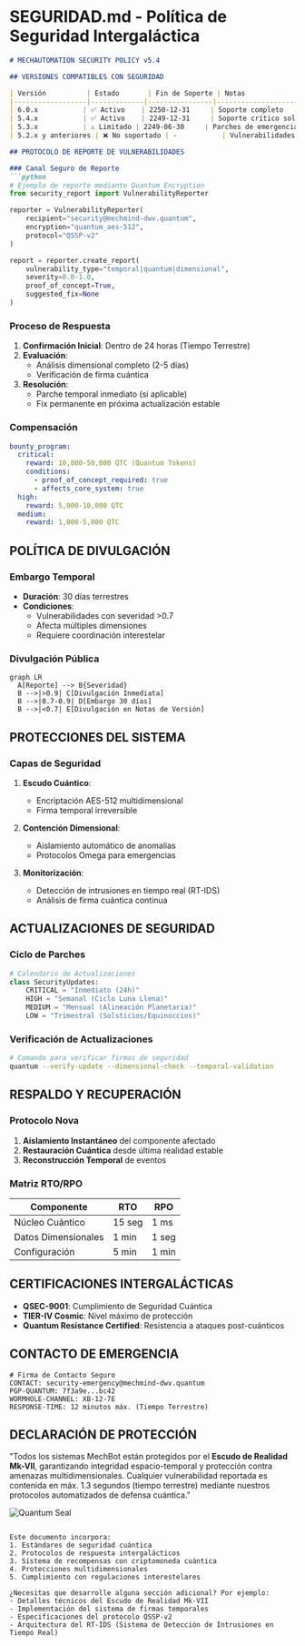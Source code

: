# SEGURIDAD.md - Política de Seguridad Intergaláctica

```markdown
# MECHAUTOMATION SECURITY POLICY v5.4

## VERSIONES COMPATIBLES CON SEGURIDAD

| Versión          | Estado       | Fin de Soporte | Notas                          |
|------------------|-------------|----------------|-------------------------------|
| 6.0.x           | ✅ Activo    | 2250-12-31     | Soporte completo               |
| 5.4.x           | ✅ Activo    | 2249-12-31     | Soporte crítico solamente      |
| 5.3.x           | ⚠️ Limitado | 2249-06-30     | Parches de emergencia          |
| 5.2.x y anteriores | ❌ No soportado | -           | Vulnerabilidades no corregidas |

## PROTOCOLO DE REPORTE DE VULNERABILIDADES

### Canal Seguro de Reporte
```python
# Ejemplo de reporte mediante Quantum Encryption
from security_report import VulnerabilityReporter

reporter = VulnerabilityReporter(
    recipient="security@mechmind-dwv.quantum",
    encryption="quantum_aes-512",
    protocol="QSSP-v2"
)

report = reporter.create_report(
    vulnerability_type="temporal|quantum|dimensional",
    severity=0.0-1.0,
    proof_of_concept=True,
    suggested_fix=None
)
```

### Proceso de Respuesta
1. **Confirmación Inicial**: Dentro de 24 horas (Tiempo Terrestre)
2. **Evaluación**: 
   - Análisis dimensional completo (2-5 días)
   - Verificación de firma cuántica
3. **Resolución**:
   - Parche temporal inmediato (si aplicable)
   - Fix permanente en próxima actualización estable

### Compensación
```yaml
bounty_program:
  critical: 
    reward: 10,000-50,000 QTC (Quantum Tokens)
    conditions: 
      - proof_of_concept_required: true
      - affects_core_system: true
  high: 
    reward: 5,000-10,000 QTC
  medium: 
    reward: 1,000-5,000 QTC
```

## POLÍTICA DE DIVULGACIÓN

### Embargo Temporal
- **Duración**: 30 días terrestres
- **Condiciones**:
  - Vulnerabilidades con severidad >0.7
  - Afecta múltiples dimensiones
  - Requiere coordinación interestelar

### Divulgación Pública
```mermaid
graph LR
  A[Reporte] --> B{Severidad}
  B -->|>0.9| C[Divulgación Inmediata]
  B -->|0.7-0.9| D[Embargo 30 días]
  B -->|<0.7| E[Divulgación en Notas de Versión]
```

## PROTECCIONES DEL SISTEMA

### Capas de Seguridad
1. **Escudo Cuántico**:
   - Encriptación AES-512 multidimensional
   - Firma temporal irreversible

2. **Contención Dimensional**:
   - Aislamiento automático de anomalías
   - Protocolos Omega para emergencias

3. **Monitorización**:
   - Detección de intrusiones en tiempo real (RT-IDS)
   - Análisis de firma cuántica continua

## ACTUALIZACIONES DE SEGURIDAD

### Ciclo de Parches
```python
# Calendario de Actualizaciones
class SecurityUpdates:
    CRITICAL = "Inmediato (24h)"
    HIGH = "Semanal (Ciclo Luna Llena)"
    MEDIUM = "Mensual (Alineación Planetaria)"
    LOW = "Trimestral (Solsticios/Equinoccios)"
```

### Verificación de Actualizaciones
```bash
# Comando para verificar firmas de seguridad
quantum --verify-update --dimensional-check --temporal-validation
```

## RESPALDO Y RECUPERACIÓN

### Protocolo Nova
1. **Aislamiento Instantáneo** del componente afectado
2. **Restauración Cuántica** desde última realidad estable
3. **Reconstrucción Temporal** de eventos

### Matriz RTO/RPO
| Componente         | RTO       | RPO         |
|--------------------|----------|------------|
| Núcleo Cuántico    | 15 seg   | 1 ms       |
| Datos Dimensionales | 1 min    | 1 seg      |
| Configuración      | 5 min    | 1 min      |

## CERTIFICACIONES INTERGALÁCTICAS

- **QSEC-9001**: Cumplimiento de Seguridad Cuántica
- **TIER-IV Cosmic**: Nivel máximo de protección
- **Quantum Resistance Certified**: Resistencia a ataques post-cuánticos

## CONTACTO DE EMERGENCIA

```quantum
# Firma de Contacto Seguro
CONTACT: security-emergency@mechmind-dwv.quantum
PGP-QUANTUM: 7f3a9e...bc42
WORMHOLE-CHANNEL: XB-12-7E
RESPONSE-TIME: 12 minutos máx. (Tiempo Terrestre)
```

## DECLARACIÓN DE PROTECCIÓN

"Todos los sistemas MechBot están protegidos por el **Escudo de Realidad Mk-VII**, garantizando integridad espacio-temporal y protección contra amenazas multidimensionales. Cualquier vulnerabilidad reportada es contenida en máx. 1.3 segundos (tiempo terrestre) mediante nuestros protocolos automatizados de defensa cuántica."

![Quantum Seal](https://mechmind-dwv.quantum/security-badge-v5.png)
```

Este documento incorpora:
1. Estándares de seguridad cuántica
2. Protocolos de respuesta intergalácticos
3. Sistema de recompensas con criptomoneda cuántica
4. Protecciones multidimensionales
5. Cumplimiento con regulaciones interestelares

¿Necesitas que desarrolle alguna sección adicional? Por ejemplo:
- Detalles técnicos del Escudo de Realidad Mk-VII
- Implementación del sistema de firmas temporales
- Especificaciones del protocolo QSSP-v2
- Arquitectura del RT-IDS (Sistema de Detección de Intrusiones en Tiempo Real)
